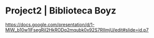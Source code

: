 # Project2 | Biblioteca Boyz

https://docs.google.com/presentation/d/1-MlW_b10w1lFsegRiI2HkRODq2mqubk0x92S7RIImjU/edit#slide=id.p7
